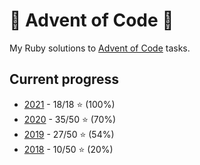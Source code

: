# 🎄 Advent of Code 🎄

My Ruby solutions to [Advent of Code](https://adventofcode.com) tasks.

## Current progress

* [2021](/2021) - 18/18 ⭐ (100%)
* [2020](/2020) - 35/50 ⭐ (70%)
* [2019](/2019) - 27/50 ⭐ (54%)
* [2018](/2018) - 10/50 ⭐ (20%)

